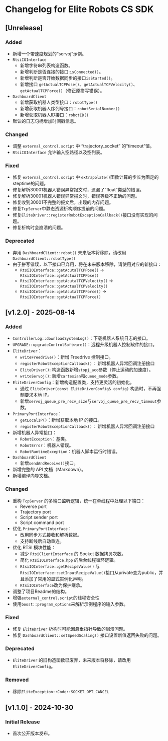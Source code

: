 # Changelog for Elite Robots CS SDK

## [Unrelease]

### Added
- 新增一个带速度规划的“servoj”示例。
- `RtsiIOInterface` 
  - 新增字符串列表构造函数。
  - 新增判断是否连接的接口:`isConnected()`。
  - 新增判断是否开始数据同步的接口`isStarted()`。
  - 新增接口 `getActualTCPPose()`、`getActualTCPVelocity()`、`getActualTCPForce()`（修正原拼写错误）。
- `DashboardClient`
  - 新增获取机器人类型接口：`robotType()`
  - 新增获取机器人序列号接口：`robotSerialNumber()`
  - 新增获取机器人ID接口：`robotID()`
- 默认的日志句柄增加时间戳信息。

### Changed
- 调整 `external_control.script` 中 “trajectory_socket” 的“timeout”值。
- `RtsiIOInterface` 允许输入空路径以及空列表。

### Fixed
- 修复 `external_control.script` 中 `extrapolate()`函数计算的步长为固定的steptime的问题。
- 修复解析30001机器人错误异常报文时，遗漏了“float”类型的错误。
- 修复解析30001机器人错误异常报文时，错误等级不正确的问题。
- 修复收到30001不完整的报文后，出现的内存问题。
- 修复`TcpServer`中静态资源析构顺序提前的问题。
- 修复`EliteDriver::registerRobotExceptionCallback()`接口没有实现的问题。
- 修复析构时会崩溃的问题。

### Deprecated
- 弃用 `DashboardClient::robot()` 未来版本将移除，请改用 `DashboardClient::robotType()`
- 由于拼写错误，以下接口已弃用，将在未来版本移除，请使用对应的新接口：
  - `RtsiIOInterface::getAcutalTCPPose()` -> `RtsiIOInterface::getActualTCPPose()`
  - `RtsiIOInterface::getAcutalTCPVelocity()` -> `RtsiIOInterface::getActualTCPVelocity()`
  - `RtsiIOInterface::getAcutalTCPForce()` -> `RtsiIOInterface::getActualTCPForce()`

## [v1.2.0] - 2025-08-14

### Added
- `ControllerLog::downloadSystemLog()`：下载机器人系统日志的接口。
- `UPGRADE::upgradeControlSoftware()`：远程升级机器人控制软件的接口。
- `EliteDriver`：
  - `writeFreedrive()`：新增 Freedrive 控制接口。
  - `registerRobotExceptionCallback()`： 新增机器人异常回调注册接口
  - `EliteDriver()`: 构造函数新增`stopj_acc`参数（停止运动的加速度）。
  - `writeServoj()`: 新增`cartesian`和`queue_mode`参数。
- `EliteDriverConfig`：新增构造配置类，支持更灵活的初始化。
  - 通过 `EliteDriver(const EliteDriverConfig& config)` 构造时，不再强制要求本地 IP。
  - 新增`servoj_queue_pre_recv_size`与`servoj_queue_pre_recv_timeout`参数。
- `PrimaryPortInterface`：
  - `getLocalIP()`：新增获取本地 IP 的接口。
  - `registerRobotExceptionCallback()`： 新增机器人异常回调注册接口
- 新增机器人异常接口：
  - `RobotException`：基类。
  - `RobotError`：机器人错误。
  - `RobotRuntimeException`：机器人脚本运行时错误。
- `DashboardClient`
  - 新增`sendAndReceive()`接口。
- 新增完整的 API 文档（Markdown）。
- 新增编译向导文档。

### Changed
- 重构 `TcpServer` 的多端口监听逻辑，统一在单线程中处理以下端口：
  - Reverse port
  - Trajectory port
  - Script sender port
  - Script command port
- 优化 `PrimaryPortInterface`：
  - 改用同步方式接收和解析数据。
  - 支持断线后自动重连。
- 优化 RTSI 模块性能：
  - 减少 `RtsiClientInterface` 的 Socket 数据拷贝次数。
  - 简化 `RtsiIOInterface.hpp` 的后台线程循环逻辑。
  - `RtsiIOInterface::getRecipeValue()` 与 `RtsiIOInterface::setInputRecipeValue()`接口从private变为public，并且添加了常用的显式实例化声明。
  - `RtsiIOInterface`改为保护继承。
- 调整了项目Readme的结构。
- 增强`external_control.script`的线程安全性
- 使用`boost::program_options`来解析示例程序的输入参数。


### Fixed
- 修复 `EliteDriver` 析构时可能因悬垂指针导致的崩溃问题。
- 修复 `DashboardClient::setSpeedScaling()` 接口设置新值返回失败的问题。

### Deprecated
- `EliteDriver` 的旧构造函数已废弃，未来版本将移除，请改用 `EliteDriverConfig`。

### Removed
- 移除`EliteException::Code::SOCKET_OPT_CANCEL` 

## [v1.1.0] - 2024-10-30
### Initial Release
- 首次公开版本发布。